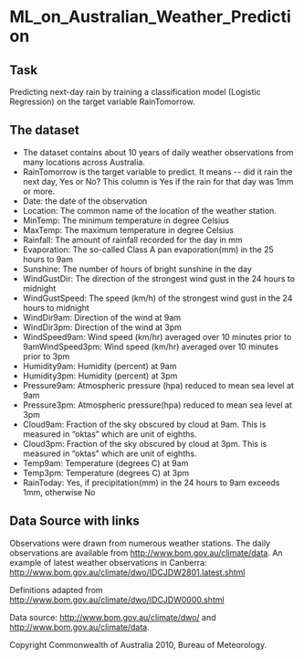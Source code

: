 # ML_on_Australian_Weather_Prediction

## Task
Predicting next-day rain by training a classification model (Logistic Regression) on the target variable RainTomorrow.

## The dataset
- The dataset contains about 10 years of daily weather observations from many locations across Australia.
- RainTomorrow is the target variable to predict. It means -- did it rain the next day, Yes or No? This column is 
Yes if the rain for that day was 1mm or more.
- Date: the date of the observation
- Location: The common name of the location of the weather station.
- MinTemp: The minimum temperature in degree Celsius
- MaxTemp: The maximum temperature in degree Celsius
- Rainfall: The amount of rainfall recorded for the day in mm
- Evaporation: The so-called Class A pan evaporation(mm) in the 25 hours to 9am
- Sunshine: The number of hours of bright sunshine in the day
- WindGustDir: The direction of the strongest wind gust in the 24 hours to midnight
- WindGustSpeed: The speed (km/h) of the strongest wind gust in the 24 hours to midnight
- WindDir9am: Direction of the wind at 9am
- WindDir3pm: Direction of the wind at 3pm
- WindSpeed9am: Wind speed (km/hr) averaged over 10 minutes prior to 9amWindSpeed3pm: Wind speed (km/hr) averaged over 10 minutes prior to 3pm
- Humidity9am: Humidity (percent) at 9am
- Humidity3pm: Humidity (percent) at 3pm
- Pressure9am: Atmospheric pressure (hpa) reduced to mean sea level at 9am
- Pressure3pm: Atmospheric pressure(hpa) reduced to mean sea level at 3pm
- Cloud9am: Fraction of the sky obscured by cloud at 9am. This is measured in “oktas” which are unit of eighths.
- Cloud3pm: Fraction of the sky obscured by cloud at 3pm. This is measured in “oktas” which are unit of eighths.
- Temp9am: Temperature (degrees C) at 9am
- Temp3pm: Temperature (degrees C) at 3pm
- RainToday: Yes, if precipitation(mm) in the 24 hours to 9am exceeds 1mm, otherwise No


## Data Source with links
Observations were drawn from numerous weather stations. The daily observations are available from http://www.bom.gov.au/climate/data.
An example of latest weather observations in Canberra: http://www.bom.gov.au/climate/dwo/IDCJDW2801.latest.shtml

Definitions adapted from http://www.bom.gov.au/climate/dwo/IDCJDW0000.shtml

Data source: http://www.bom.gov.au/climate/dwo/ and http://www.bom.gov.au/climate/data.

Copyright Commonwealth of Australia 2010, Bureau of Meteorology.
